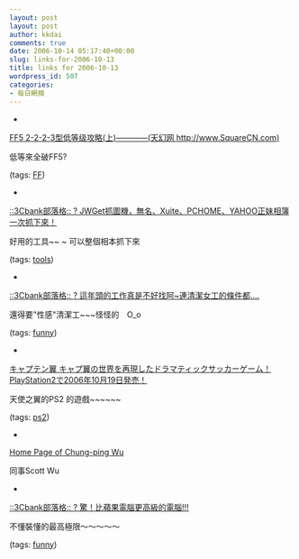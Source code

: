 ```yaml
---
layout: post
layout: post
author: kkdai
comments: true
date: 2006-10-14 05:17:40+00:00
slug: links-for-2006-10-13
title: links for 2006-10-13
wordpress_id: 507
categories:
- 每日網摘
---
```



	
  * 
		

[FF5 2-2-2-3型低等级攻略(上)————(天幻网 http://www.SquareCN.com)](http://www.squarecn.com/ff/show3_4131.html)


		

低等來全破FF5?


		

(tags: [FF](http://del.icio.us/kkdai/FF))


	

	
  * 
		

[::3Cbank部落格:: ? JWGet抓圖機，無名、Xuite、PCHOME、YAHOO正妹相簿一次抓下來！](http://blog.3cbank.com/?p=1541#dl)


		

好用的工具~~ ~ 可以整個相本抓下來


		

(tags: [tools](http://del.icio.us/kkdai/tools))


	

	
  * 
		

[::3Cbank部落格:: ? 這年頭的工作真是不好找阿~連清潔女工的條件都….](http://blog.3cbank.com/?p=1531)


		

還得要"性感"清潔工~~~怪怪的　O_o


		

(tags: [funny](http://del.icio.us/kkdai/funny))


	

	
  * 
		

[キャプテン翼 キャプ翼の世界を再現したドラマティックサッカーゲーム！PlayStation2で2006年10月19日発売！](http://www.bandaigames.channel.or.jp/list/ps2_tsubasa/)


		

天使之翼的PS2 的遊戲~~~~~~


		

(tags: [ps2](http://del.icio.us/kkdai/ps2))


	

	
  * 
		

[Home Page of Chung-ping Wu](http://scottwu.net/)


		

同事Scott Wu


	

	
  * 
		

[::3Cbank部落格:: ? 驚！比蘋果電腦更高級的電腦!!!](http://blog.3cbank.com/?p=1283#more-1283)


		

不懂裝懂的最高極限～～～～～


		

(tags: [funny](http://del.icio.us/kkdai/funny))


	


